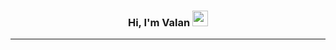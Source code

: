 <h3 align="center">Hi, I'm Valan <img src="https://media.giphy.com/media/hvRJCLFzcasrR4ia7z/giphy.gif" width="25px"></h3>
<p align="center">
  
---
